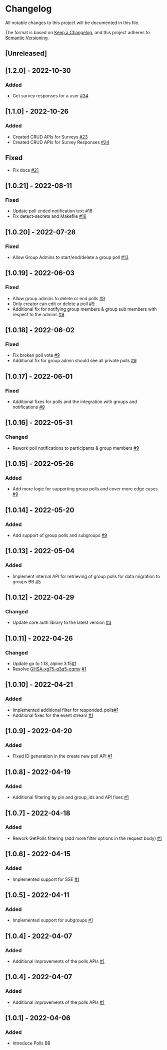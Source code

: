 # Changelog
All notable changes to this project will be documented in this file.

The format is based on [Keep a Changelog](https://keepachangelog.com/en/1.0.0/),
and this project adheres to [Semantic Versioning](https://semver.org/spec/v2.0.0.html).

## [Unreleased]

## [1.2.0] - 2022-10-30
### Added
- Get survey responses for a user [#34](https://github.com/rokwire/polls-building-block/issues/34)

## [1.1.0] - 2022-10-26
### Added
- Created CRUD APIs for Surveys [#23](https://github.com/rokwire/polls-building-block/issues/23)
- Created CRUD APIs for Survey Responses [#24](https://github.com/rokwire/polls-building-block/issues/24)

## Fixed
 - Fix docs [#21](https://github.com/rokwire/polls-building-block/issues/21)

## [1.0.21] - 2022-08-11
### Fixed
- Update poll ended notification text [#18](https://github.com/rokwire/polls-building-block/issues/18)
- Fix detect-secrets and Makefile [#16](https://github.com/rokwire/polls-building-block/issues/16)

## [1.0.20] - 2022-07-28
### Fixed
- Allow Group Admins to start/end/delete a group poll [#13](https://github.com/rokwire/polls-building-block/issues/13)

## [1.0.19] - 2022-06-03
### Fixed
- Allow group admins to delete or end polls [#9](https://github.com/rokwire/polls-building-block/issues/9)
- Only creator can edit or delete a poll  [#9](https://github.com/rokwire/polls-building-block/issues/9)
- Additional fix for notifying group members & group sub members with respect to the admins [#9](https://github.com/rokwire/polls-building-block/issues/9)

## [1.0.18] - 2022-06-02
### Fixed
- Fix broken poll vote [#9](https://github.com/rokwire/polls-building-block/issues/9)
- Additional fix for group admin should see all private polls [#9](https://github.com/rokwire/polls-building-block/issues/9)

## [1.0.17] - 2022-06-01
### Fixed
- Additional fixes for polls and the integration with groups and notifications [#9](https://github.com/rokwire/polls-building-block/issues/9)

## [1.0.16] - 2022-05-31
### Changed
- Rework poll notifications to participants & group members [#9](https://github.com/rokwire/polls-building-block/issues/9)

## [1.0.15] - 2022-05-26
### Added
- Add more logic for supporting group polls and cover more edge cases [#9](https://github.com/rokwire/polls-building-block/issues/9)

## [1.0.14] - 2022-05-20
### Added
- Add support of group polls and subgroups [#9](https://github.com/rokwire/polls-building-block/issues/9)

## [1.0.13] - 2022-05-04
### Added
- Implement internal API for retrieving of group polls for data migration to groups BB [#5](https://github.com/rokwire/polls-building-block/issues/5)

## [1.0.12] - 2022-04-29
### Changed
- Update core auth library to the latest version [#3](https://github.com/rokwire/polls-building-block/issues/3)

## [1.0.11] - 2022-04-26
### Changed
- Update go to 1.18, alpine 3.15[#1](https://github.com/rokwire/polls-building-block/issues/1)
- Resolve [GHSA-xg75-q3q5-cqmv](https://github.com/advisories/GHSA-xg75-q3q5-cqmv) [#1](https://github.com/rokwire/polls-building-block/issues/1)

## [1.0.10] - 2022-04-21
### Added
- Implemented additional filter for responded_polls[#1](https://github.com/rokwire/polls-building-block/issues/1)
- Additional fixes for the event stream [#1](https://github.com/rokwire/polls-building-block/issues/1)

## [1.0.9] - 2022-04-20
### Added
- Fixed ID generation in the create new poll API [#1](https://github.com/rokwire/polls-building-block/issues/1)

## [1.0.8] - 2022-04-19
### Added
- Additional filtering by pin and group_ids and API fixes [#1](https://github.com/rokwire/polls-building-block/issues/1)

## [1.0.7] - 2022-04-18
### Added
- Rework GetPolls filtering (add more filter options in the request body) [#1](https://github.com/rokwire/polls-building-block/issues/1)

## [1.0.6] - 2022-04-15
### Added
- Implemented support for SSE [#1](https://github.com/rokwire/polls-building-block/issues/1)

## [1.0.5] - 2022-04-11
### Added
- Implemented support for subgroups [#1](https://github.com/rokwire/polls-building-block/issues/1)

## [1.0.4] - 2022-04-07
### Added
- Additional improvements of the polls APIs [#1](https://github.com/rokwire/polls-building-block/issues/1)

## [1.0.4] - 2022-04-07
### Added
- Additional improvements of the polls APIs [#1](https://github.com/rokwire/polls-building-block/issues/1)

## [1.0.1] - 2022-04-06
### Added
- Introduce Polls BB 